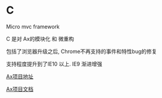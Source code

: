# C

Micro mvc framework

C 是对 Ax的模块化 和 微重构

包括了浏览器升级之后, Chrome不再支持的事件和特性bug的修复

支持程度提升到了IE10 以上. IE9 渐进增强

[Ax项目地址](https://github.com/DemonCloud/Ax)

[Ax项目文档](https://yj1028.me/Ax/v3/)

